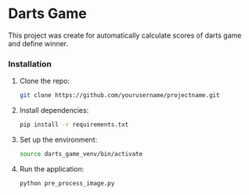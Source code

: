# Darts Game

This project was create for automatically calculate scores of darts game and define winner.

### Installation

1. Clone the repo:

    ```bash
    git clone https://github.com/yourusername/projectname.git
    ```

2. Install dependencies:

    ```bash
    pip install -r requirements.txt
    ```

3. Set up the environment:

    ```bash
    source darts_game_venv/bin/activate
    ```

4. Run the application:

    ```bash
    python pre_process_image.py
    ```

